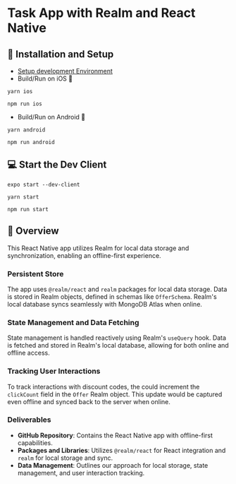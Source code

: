# Task App with Realm and React Native

## 🚀 Installation and Setup

- [Setup development Environment](https://reactnative.dev/docs/environment-setup)
- Build/Run on iOS 🍎
```
yarn ios
```
```
npm run ios
```
- Build/Run on Android 🤖
```
yarn android
```
```
npm run android
```
## 💻 Start the Dev Client

```
expo start --dev-client
```
```
yarn start
```
```
npm run start
```


## 📖 Overview

This React Native app utilizes Realm for local data storage and synchronization, enabling an offline-first experience.

### Persistent Store
The app uses `@realm/react` and `realm` packages for local data storage. Data is stored in Realm objects, defined in schemas like `OfferSchema`. Realm's local database syncs seamlessly with MongoDB Atlas when online.

### State Management and Data Fetching
State management is handled reactively using Realm's `useQuery` hook. Data is fetched and stored in Realm's local database, allowing for both online and offline access.

### Tracking User Interactions
To track interactions with discount codes, the could increment the `clickCount` field in the `Offer` Realm object.
 This update would be captured even offline and synced back to the server when online.

### Deliverables
- **GitHub Repository**: Contains the React Native app with offline-first capabilities.
- **Packages and Libraries**: Utilizes `@realm/react` for React integration and `realm` for local storage and sync.
- **Data Management**: Outlines our approach for local storage, state management, and user interaction tracking.